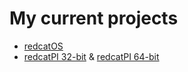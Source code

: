 # My current projects
- [redcatOS](https://github.com/redcatWare/redcatos-source)
- [redcatPI 32-bit](https://github.com/redcatWare/redcatos-source/tree/pi-x86) & [redcatPI 64-bit](https://github.com/redcatWare/redcatos-source/tree/pi-x64)
